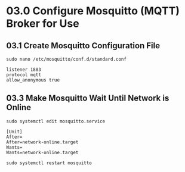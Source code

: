 # 03.0 Configure Mosquitto (MQTT) Broker for Use

## 03.1 Create Mosquitto Configuration File

`sudo nano /etc/mosquitto/conf.d/standard.conf`

```<new file contents>
listener 1883
protocol mqtt
allow_anonymous true
```

## 03.3 Make Mosquitto Wait Until Network is Online

`sudo systemctl edit mosquitto.service`

```<mosquitto.service>
[Unit]
After=
After=network-online.target
Wants=
Wants=network-online.target
```

`sudo systemctl restart mosquitto`
